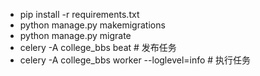 - pip install -r requirements.txt
- python manage.py makemigrations
- python manage.py migrate
- celery -A college_bbs beat   # 发布任务
- celery -A college_bbs worker --loglevel=info # 执行任务